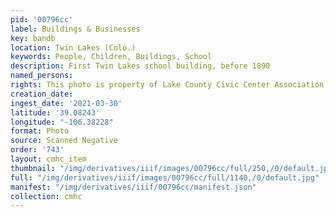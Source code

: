 ```yaml
---
pid: '00796cc'
label: Buildings & Businesses
key: bandb
location: Twin Lakes (Colo.)
keywords: People, Children, Buildings, School
description: First Twin Lakes school building, before 1890
named_persons: 
rights: This photo is property of Lake County Civic Center Association.
creation_date: 
ingest_date: '2021-03-30'
latitude: '39.08243'
longitude: "-106.38228"
format: Photo
source: Scanned Negative
order: '743'
layout: cmhc_item
thumbnail: "/img/derivatives/iiif/images/00796cc/full/250,/0/default.jpg"
full: "/img/derivatives/iiif/images/00796cc/full/1140,/0/default.jpg"
manifest: "/img/derivatives/iiif/00796cc/manifest.json"
collection: cmhc
---
```

